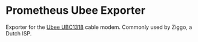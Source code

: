 # Prometheus Ubee Exporter

Exporter for
the [Ubee UBC1318](https://www.ubeeinteractive.com/?product=ubc1318-docsis-3-1-small-medium-enterprise-gateway) cable
modem. Commonly used by Ziggo, a Dutch ISP.